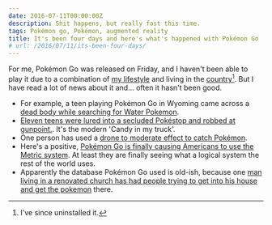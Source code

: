 ```yaml
---
date: 2016-07-11T00:00:00Z
description: Shit happens, but really fast this time.
tags: Pokémon go, Pokémon, augmented reality
title: It's been four days and here's what's happened with Pokémon Go
# url: /2016/07/11/its-been-four-days/
---
```


For me, Pokémon Go was released on Friday, and I haven't been able to play it due to a combination of [my lifestyle](https://valiantghost.com/2016/07/95/) and living in the [country](https://twitter.com/ManOTheClassics/status/750985993520443392)[^1]. But I have read a lot of news about it and... often it hasn't been good.

- For example, a teen playing Pokémon Go in Wyoming came across a [dead body while searching for Water Pokemon](http://gizmodo.com/teen-playing-pokemon-go-finds-dead-body-instead-report-1783368575).
- [Eleven teens were lured into a secluded Pokéstop and robbed at gunpoint.](http://motherboard.vice.com/read/pokmon-go-led-11-teens-right-into-an-armed-robbery). It's the modern 'Candy in my truck'. 
- One person has used a [drone to moderate effect to catch Pokémon](http://motherboard.vice.com/read/pokmon-go-led-11-teens-right-into-an-armed-robbery). 
- Here's a positive, [Pokémon Go is finally causing Americans to use the Metric system](https://twitter.com/Komodoco/status/751425418427850753). At least they are finally seeing what a logical system the rest of the world uses.
- Apparently the database Pokémon Go used is old-ish, because one [man living in a renovated church has had people trying to get into his house and get the pokemon](https://twitter.com/boonerang/status/751983397363445760) there.


[^1]: I've since uninstalled it.